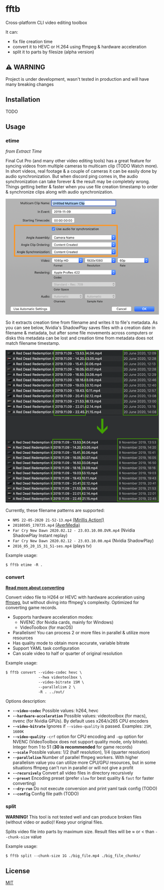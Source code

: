 # fftb

Cross-platform CLI video editing toolbox

It can:
* fix file creation time
* convert it to HEVC or H.264 using ffmpeg & hardware acceleration
* split it to parts by filesize (alpha version)

## ⚠️ WARNING

Project is under development, wasn't tested in production and will have many breaking changes

## Installation

TODO

## Usage

### etime

*from Extract Time*

Final Cut Pro (and many other video editing tools) has a great feature for syncing videos from multiple cameras to multicam clip (TODO Watch more). In short videos, real footage & a couple of cameras it can be easily done by audio synchronization. But when discord ping comes in, the audio synchronization can take forever & the result may be completely wrong. Things getting better & faster when you use file creation timestamp to order & synchronize clips along with audio synchronization.

![Multicam clip creation dialog](docs/images/fcpx_mcc.png)

So it extracts creation time from filename and writes it to file's metadata. As you can see below, Nvidia's ShadowPlay saves files with a creation date in filename & metadata, but after some file movements across computers or disks this metadata can be lost and creation time from metadata does not match filename timestamp.

![Files has wrong timestamps in metadata](docs/images/rdr_wrong_timestamps.png)

Currently, these filename patterns are supported:

* `NMS 22-05-2020 21-52-13.mp4` [(Mirillis Action!)](https://mirillis.com/en/products/action.html)
* `20180505_170735.mp4` [(AverMedia)](https://www.avermedia.com/en/product-detail/GC513)
* `Far Cry New Dawn 2020.02.12 - 23.03.10.00.DVR.mp4` (Nvidia ShadowPlay Instant replay)
* `Far Cry New Dawn 2020.02.12 - 23.03.10.00.mp4` (Nvidia ShadowPlay)
* `2016_05_20_15_31_51-ses.mp4` (plays tv)

Example usage:

```
$ fftb etime -R .
```

### convert

**[Read more about converting](docs/converting_guide.md)**

Convert video file to H264 or HEVC with hardware acceleration using [ffmpeg](https://ffmpeg.org), but without diving into ffmpeg's complexity. Optimized for converting game records.

* Supports hardware acceleration modes:
  * NVENC (for Nvidia cards, mainly for Windows)
  * VideoToolbox (for macOS)
* Parallelism! You can process 2 or more files in parallel & utilize more resources
* Has quality mode to obtain more accurate, variable bitrate
* Support YAML task configuration
* Can scale video to half or quarter of original resolution

Example usage:

```
$ fftb convert --video-codec hevc \
               --hwa videotoolbox \
               --video-bitrate 15M \
               --parallelism 2 \
               -R . ../out/
```

Options description:

* **`--video-codec`** Possible values: h264, hevc
* **`--hardware-acceleration`** Possible values: videotoolbox (for macs), nvenc (for Nvidia GPUs). By default uses x264/x265 CPU encoders
* **`--video-bitrate`** Ignores if `--video-quality` is passed. Examples: `25M`, `1600K`
* **`--video-quality`** `-crf` option for CPU encoding and `-qp` option for NVENC (VideoToolbox does not support quality mode, only bitrate). Integer from 1 to 51 (**30 is recommended** for game records)
* **`--scale`** Possible values: 1/2 (half resolution), 1/4 (quarter resolution)
* **`--parallelism`** Number of parallel ffmpeg workers. With higher parallelism value you can utilize more CPU/GPU resources, but in some situations ffmpeg can't run in parallel or will not give a profit
* **`--recursively`** Convert all video files in directory recursively
* **`--preset`** Encoding preset (prefer `slow` for best quality & `fast` for faster converting)
* **`--dry-run`** Do not execute conversion and print yaml task config (TODO)
* **`--config`** Config file path (TODO)

### split

**WARNING!** This tool is not tested well and can produce broken files (without video or audio)! Keep your original files.

Splits video file into parts by maximum size. Result files will be ≈ or < than `--chunk-size` value

Example usage:

```
$ fftb split --chunk-size 1G ./big_file.mp4 ./big_file_chunks/
```

## License
[MIT](https://choosealicense.com/licenses/mit/)
